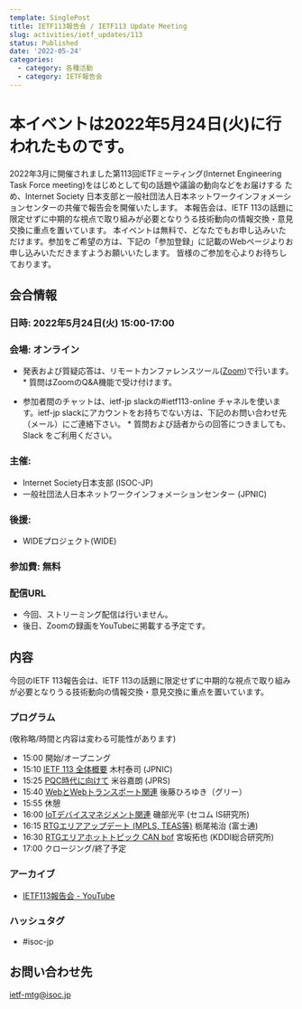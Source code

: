 ```yaml
---
template: SinglePost
title: IETF113報告会 / IETF113 Update Meeting
slug: activities/ietf_updates/113
status: Published
date: '2022-05-24'
categories:
  - category: 各種活動
  - category: IETF報告会
---
```


# 本イベントは2022年5月24日(火)に行われたものです。

2022年3月に開催されました第113回IETFミーティング(Internet Engineering Task Force meeting)をはじめとして旬の話題や議論の動向などをお届けする
ため、Internet Society 日本支部と一般社団法人日本ネットワークインフォメーションセンターの共催で報告会を開催いたします。
本報告会は、IETF 113の話題に限定せずに中期的な視点で取り組みが必要となりうる技術動向の情報交換・意見交換に重点を置いています。
本イベントは無料で、どなたでもお申し込みいただけます。参加をご希望の方は、下記の「参加登録」に記載のWebページよりお申し込みいただきますようお願いいたします。 皆様のご参加を心よりお待ちしております。

## 会合情報

### 日時: 2022年5月24日(火) 15:00-17:00


### 会場: オンライン
*  発表および質疑応答は、リモートカンファレンスツール([Zoom](https://zoom.us))で行います。
       *  質問はZoomのQ&A機能で受け付けます。

*  参加者間のチャットは、ietf-jp slackの#ietf113-online チャネルを使います。ietf-jp slackにアカウントをお持ちでない方は、下記のお問い合わせ先（メール）にご連絡下さい。
       *  質問および話者からの回答につきましても、Slack をご利用ください。


### 主催:
*  Internet Society日本支部 (ISOC-JP)
*  一般社団法人日本ネットワークインフォメーションセンター (JPNIC) 

### 後援:
*  WIDEプロジェクト(WIDE)

### 参加費: 無料

### 配信URL
*  今回、ストリーミング配信は行いません。
*  後日、Zoomの録画をYouTubeに掲載する予定です。

## 内容

今回のIETF 113報告会は、IETF 113の話題に限定せずに中期的な視点で取り組みが必要となりうる技術動向の情報交換・意見交換に重点を置いています。

### プログラム
(敬称略/時間と内容は変わる可能性があります)

* 15:00 開始/オープニング
* 15:10 [IETF 113 全体概要](https://drive.google.com/file/d/18lhGHUnQflCbgntD7eHU_ZFDZ7WdWtC_/view?usp=sharing) 木村泰司 (JPNIC)　
* 15:25 [PQC時代に向けて](https://drive.google.com/file/d/1z-OxaPBnyaQH3Cg4KNvEsfdfD7BMLMu-/view?usp=sharing)  米谷嘉朗 (JPRS)　
* 15:40 [WebとWebトランスポート関連](https://drive.google.com/file/d/1l5tYh8naxfo1nKWjtVE_6d8idHiKho7Z/view?usp=sharing)  後藤ひろゆき（グリー）
* 15:55 休憩
* 16:00 [IoTデバイスマネジメント関連](https://drive.google.com/file/d/1Ycj5VJrKqs-CXDsysG_miY8mZ7mUN0OM/view?usp=sharing)  磯部光平 (セコム IS研究所) 
* 16:15 [RTGエリアアップデート (MPLS, TEAS等)](https://drive.google.com/file/d/1Z0fdLEaouUH0BSu8Nz2x3Sg3UsQAsfaj/view?usp=sharing)  栃尾祐治 (富士通)  
* 16:30 [RTGエリアホットトピック CAN bof](https://drive.google.com/file/d/1Ry_cqRbKF9sS2oOcCl722YIvRkqOo1dX/view?usp=sharing)  宮坂拓也 (KDDI総合研究所) 
* 17:00 クロージング/終了予定

### アーカイブ

* [IETF113報告会 - YouTube](https://youtu.be/QbDF5-Dge_Q)

### ハッシュタグ

* #isoc-jp

## お問い合わせ先
ietf-mtg@isoc.jp
